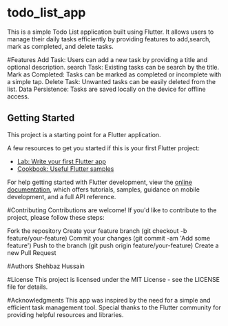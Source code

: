 # todo_list_app

This is a simple Todo List application built using Flutter. It allows users to manage their daily tasks efficiently by providing features to add,search, mark as completed, and delete tasks.

#Features
Add Task: Users can add a new task by providing a title and optional description.
search Task: Existing tasks can be search by the title.
Mark as Completed: Tasks can be marked as completed or incomplete with a simple tap.
Delete Task: Unwanted tasks can be easily deleted from the list.
Data Persistence: Tasks are saved locally on the device for offline access.

## Getting Started

This project is a starting point for a Flutter application.

A few resources to get you started if this is your first Flutter project:

- [Lab: Write your first Flutter app](https://docs.flutter.dev/get-started/codelab)
- [Cookbook: Useful Flutter samples](https://docs.flutter.dev/cookbook)

For help getting started with Flutter development, view the
[online documentation](https://docs.flutter.dev/), which offers tutorials,
samples, guidance on mobile development, and a full API reference.


#Contributing
Contributions are welcome! If you'd like to contribute to the project, please follow these steps:

Fork the repository
Create your feature branch (git checkout -b feature/your-feature)
Commit your changes (git commit -am 'Add some feature')
Push to the branch (git push origin feature/your-feature)
Create a new Pull Request

#Authors
Shehbaz Hussain

#License
This project is licensed under the MIT License - see the LICENSE file for details.

#Acknowledgments
This app was inspired by the need for a simple and efficient task management tool.
Special thanks to the Flutter community for providing helpful resources and libraries.

